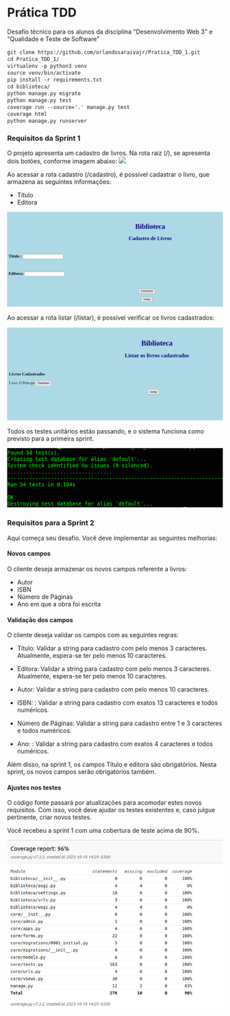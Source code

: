 # Prática TDD

Desafio técnico para os alunos da disciplina "Desenvolvimento Web 3" e "Qualidade e Teste de Software"


```console
git clone https://github.com/orlandosaraivajr/Pratica_TDD_1.git
cd Pratica_TDD_1/
virtualenv -p python3 venv
source venv/bin/activate
pip install -r requirements.txt
cd biblioteca/
python manage.py migrate
python manage.py test
coverage run --source='.' manage.py test 
coverage html
python manage.py runserver
```

### Requisitos da Sprint 1

O projeto apresenta um cadastro de livros. Na rota raiz (/), se apresenta dois botões, conforme imagem abaixo:
<img src="rota_raiz.png">

Ao acessar a rota cadastro (/cadastro), é possível cadastrar o livro, que armazena as seguintes informações:

- Título
- Editora

<img src="img/rota_cadastro.png">

Ao acessar a rota listar (/listar), é possível verificar os livros cadastrados:

<img src="img/rota_listar.png">

Todos os testes unitários estão passando, e o sistema funciona como previsto para a primeira sprint.

<img src="img/testes_passando.png">

### Requisitos para a Sprint 2

Aqui começa seu desafio. Você deve implementar as seguintes melhorias:

#### Novos campos
O cliente deseja armazenar os novos campos referente a livros:

+ Autor
+ ISBN
+ Número de Páginas
+ Ano em que a obra foi escrita

#### Validação dos campos

O cliente deseja validar os campos com as seguintes regras:

+ Título:  Validar a string para cadastro com pelo menos 3 caracteres. Atualmente, espera-se ter pelo menos 10 caracteres.

+ Editora: Validar a string para cadastro com pelo menos 3 caracteres.
Atualmente, espera-se ter pelo menos 10 caracteres.

+ Autor: Validar a string para cadastro com pelo menos 10 caracteres.

+ ISBN: : Validar a string para cadastro com exatos 13 caracteres e todos numéricos.

+ Número de Páginas: Validar a string para cadastro entre 1 e 3 caracteres e todos numéricos.

+ Ano: : Validar a string para cadastro com exatos 4 caracteres e todos numéricos. 

Além disso, na sprint 1, os campos Título e editora são obrigatórios. Nesta sprint, os novos campos serão obrigatórios também.

#### Ajustes nos testes

O código fonte passará por atualizações para acomodar estes novos requisitos. Com isso, você deve ajudar os testes existentes e, caso julgue pertinente, criar novos testes.

Você recebeu a sprint 1 com uma cobertura de teste acima de 90%.

<img src="img/cobertura_testes.png">